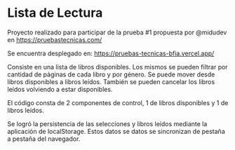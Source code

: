 # Lista de Lectura

Proyecto realizado para participar de la prueba #1 propuesta por @midudev en https://pruebastecnicas.com/

Se encuentra desplegado en: https://pruebas-tecnicas-bfia.vercel.app/

Consiste en una lista de libros disponibles.
Los mismos se pueden filtrar por cantidad de páginas de cada libro y por género.
Se puede mover desde libros disponibles a libros leídos.
También se pueden cancelar los libros leídos volviendo a estar disponibles.

El código consta de 2 componentes de control, 1 de libros disponibles y 1 de libros leídos.

Se logró la persistencia de las selecciones y libros leídos mediante la aplicación de localStorage.
Estos datos se datos se sincronizan de pestaña a pestaña del navegador.
